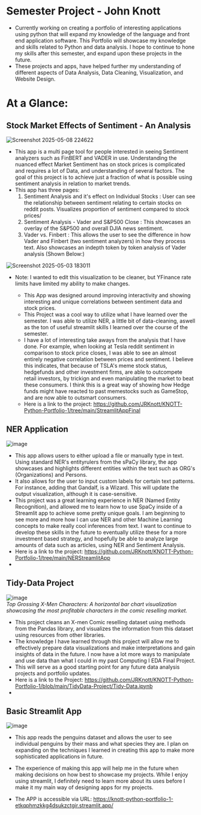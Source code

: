 
# Semester Project - John Knott

   * Currently working on creating a portfolio of interesting applications using python that will expand my knowledge of the language and front end application software. This Portfolio will showcase my knowledge and skills related to Python and data analysis. I hope to continue to hone my skills after this semester, and expand upon these projects in the future.
   * These projects and apps, have helped further my understanding of different aspects of Data Analysis, Data Cleaning, Visualization, and Website Design.

# At a Glance:

## Stock Market Effects of Sentiment - An Analysis


![Screenshot 2025-05-08 224622](https://github.com/user-attachments/assets/21a14e4f-d4f3-46e4-9318-41eee943eac9)

  * This app is a multi page tool for people interested in seeing Sentiment analyzers such as FinBERT and VADER in use. Understanding the nuanced effect Market Sentiment has on stock prices is complicated and requires a lot of Data, and understanding of several factors. The goal of this project is to achieve just a fraction of what is possible using sentiment analysis in relation to market trends.
  * This app has three pages:
    1. Sentiment Analysis and it's effect on Individual Stocks : User can see the relationship between sentiment relating to certain stocks on reddit posts. Visualizes proportion of sentiment compared to stock prices/
    2. Sentiment Analysis - Vader and S&P500 Close : This showcases an overlay of the S&P500 and overall DJIA news sentiment. 
    3. Vader vs. Finbert : This allows the user to see the difference in how Vader and Finbert (two sentiment analyzers) in how they process text. Also showcases an indepth token by token analysis of Vader analysis (Shown Below:)

![Screenshot 2025-05-03 183011](https://github.com/user-attachments/assets/42238f2b-5508-4ea4-98f9-f30272600bfb)
* Note: I wanted to edit this visualization to be cleaner, but YFinance rate limits have limited my ability to make changes.


  * This App was designed around improving interactivity and showing interesting and unique correlations between sentiment data and stock prices. 
  * This Project was a cool way to utilize what I have learned over the semester. I was able to utilize NER, a little bit of data-cleaning, aswell as the ton of useful streamlit skills I learned over the course of the semester.
  * I have a lot of interesting take aways from the analysis that I have done. For example, when looking at Tesla reddit sentiment in comparison to stock price closes, I was able to see an almost entirely negative correlation between prices and sentiment. I believe this indicates, that because of TSLA's meme stock status, hedgefunds and other investment firms, are able to outcompete retail investors, by trickign and even manipulating the market to beat these consumers. I think this is a great way of showing how Hedge funds might have reacted to past memestocks such as GameStop, and are now able to outsmart consumers.
  * Here is a link to the project: https://github.com/JRKnott/KNOTT-Python-Portfolio-1/tree/main/StreamlitAppFinal


## NER Application


  ![image](https://github.com/user-attachments/assets/bac3179c-2528-4ac9-b66a-f0bb71101a6f)
  * This app allows users to either upload a file or manually type in text. Using standard NER's entityrulers from the sPaCy library, the app showcases and highlights different entities within the text such as ORG's (Organizations) and Persons.
  * It also allows for the user to input custom labels for certain text patterns. For instance, adding that Gandalf, is a Wizard. This will update the output visualization, although it is case-sensitive.
  * This project was a great learning experience in NER (Named Entity Recognition), and allowed me to learn how to use SpaCy inside of a Streamlit app to achieve some pretty unique goals. I am beginning to see more and more how I can use NER and other Machine Learning concepts to make really cool inferences from text. I want to continue to develop these skills in the future to eventually utilize these for a more investment based strategy, and hopefully be able to analyze large amounts of data such as articles, using NER and Sentiment Analysis.
  * Here is a link to the project: https://github.com/JRKnott/KNOTT-Python-Portfolio-1/tree/main/NERStreamlitApp
  * 

## Tidy-Data Project


  ![image](https://github.com/user-attachments/assets/20971150-8af4-4fdf-b260-3c9bd8af0115)  
*Top Grossing X-Men Characters: A horizontal bar chart visualization showcasing the most profitable characters in the comic reselling market.*
  * This project cleans an X-men Comic reselling dataset using methods from the Pandas library, and visualizes the information from this dataset using resources from other libraries.
  * The knowledge I have learned through this project will allow me to effectively prepare data visualizations and make interpretations and gain insights of data in the future. I now have a lot more ways to manipulate and use data than what I could in my past Computing I EDA Final Project.
  * This will serve as a good starting point for any future data analysis projects and portfolio updates.
  * Here is a link to the Project: https://github.com/JRKnott/KNOTT-Python-Portfolio-1/blob/main/TidyData-Project/Tidy-Data.ipynb
  * 

## Basic Streamlit App


  ![image](https://github.com/user-attachments/assets/300cd250-7dd9-47f4-a30c-80f468cc879b)

  * This app reads the penguins dataset and allows the user to see individual penguins by their mass and what species they are. I plan on expanding on the techniques I learned in creating this app to make more     sophisticated applications in future.
  * The experience of making this app will help me in the future when making decisions on how best to showcase my projects. While I enjoy using streamlit, I definitely need to learn more about its uses before I make it my main way of designing apps for my projects.

  * The APP is accessible via URL: https://knott-python-portfolio-1-etkqphmzkkg4dsukzctgir.streamlit.app/




    

